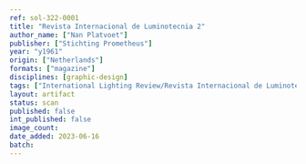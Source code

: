 ```yaml
---
ref: sol-322-0001
title: "Revista Internacional de Luminotecnia 2"
author_name: ["Nan Platvoet"]
publisher: ["Stichting Prometheus"]
year: "y1961"
origin: ["Netherlands"]
formats: ["magazine"]
disciplines: [graphic-design]
tags: ["International Lighting Review/Revista Internacional de Luminotecnia"]
layout: artifact
status: scan
published: false
int_published: false
image_count:
date_added: 2023-06-16
batch:
---
```

